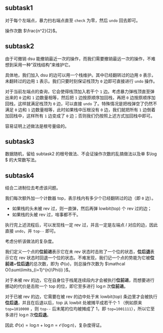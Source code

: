 ## subtask1

对于每个左端点，暴力扫右端点直至 `check` 为零，然后  `undo` 回去即可。

操作次数 $\frac{n^2}{2}$。

## subtask2

由于可撤销 dsu 能撤销最近一次的操作，而我们需要撤销最远一次的操作，不难想到采用一种“双栈结构”来维护它。

具体地，我们加入 dsu 的边可以用一个栈维护。其中已经翻转过的边用 `0` 表示，未翻转过的边用 `1` 表示。我们只要时刻保证栈顶为 `0` 边即可直接进行 `undo` 操作。

对于当前左端点的查询，它会使得栈顶加入若干个 `1` 边。考虑暴力弹栈顶直至弹出来的 `0` 边和 `1` 边数量相等，然后把 `1` 边按原顺序加回栈，再把 `0` 边按原顺序加回栈，这样就满足栈顶为 `0` 边，可以直接 `undo` 了。特殊情况是把栈弹空了仍然不满足 `0` 边和 `1` 边数量相等，此时如果栈中压根没有 `0` 边，我们就把所有 `1` 边倒着加回栈中，这样所有 `1` 边变成了 `0` 边；否则我们仍按照上述方式加回栈中即可。

容易证明上述做法是根号量级的。

## subtask3

数据随机，留给 subtask2 的根号做法、不会证操作次数的乱搞做法以及单 $\log $ 的大常数写法。

## subtask4

结合二进制位去考虑该问题。

我们每次额外加一个计数器 $\text{top}$，表示栈内有多少个已经翻转过的边（即 `0` 边）。

- 如果栈的头未被 $\text{rev}$ 过，则一直弹，然后再弹 $\text{lowbit(top)}$ 个 $\text{rev}$ 过的边；
- 如果栈的头被 $\text{rev}$ 过，啥事都不干。

执行完上述流程后，可以发现栈一定 $\text{rev}$ 过，并且一定是左端点 $l$ 对应的边，因此直接 `undo`，并 `top--` 即可。

考虑分析该做法的复杂度。

我们定义一个点的**位前进**表示它在未 $\text{rev}$ 状态时击败了一个位的状态，**位后退**表示它在 $\text{rev}$ 状态时回退一个位的状态。不难发现，我们记一个点的势能为它被**位前进**+**位后退**的总次数，即为 $\Phi(u)$，则总操作次数为 $\mathcal O(\sum\limits_{i=1}^{n}\Phi(i) )$。

对于未被 $\text{rev}$ 的边，它在自身位于栈尾连续段内才会被执行**位前进**，而想要进行挪动的代价是击败一个 $\text{top}$ 的位，即它至多进行 $\log n$ 次**位前进**。

对于已被 $\text{rev}$ 的边，它需要在被 $\text{rev}$ 的边中处于末 $\text{lowbit}(top)$ 条边里才会被执行**位后退**，并且在后退以后，$\text{top}$ 从 $\text{lowbit}$ 处被摊平成若干个 $1$ （例如原来 `top=1010000` ，则 `top--` 后末尾的位均被摊成了 $1$，即 `top=1001111`），所以它至多进行 $\log n$ 次**位后退**。

因此 $\Phi(x)=\log n+\log n=\mathcal O(\log n)$，复杂度得证。

